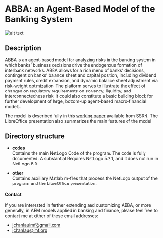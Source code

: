 # ABBA: an Agent-Based Model of the Banking System

![alt text](https://github.com/jchanlauimf/ABBA/blob/master/img/ABBA-wide.JPG)

## Description


ABBA is an agent-based model for analyzing risks in the banking system in which banks’ business decisions drive the endogenous formation of interbank networks. ABBA allows for a rich menu of banks’ decisions, contingent on banks’ balance sheet and capital position, including dividend payment rules, credit expansion, and dynamic balance sheet adjustment via risk-weight optimization. The platform serves to illustrate the effect of changes on regulatory requirements on solvency, liquidity, and interconnectedness risk. It could also constitute a basic building block for further development of large, bottom-up agent-based macro-financial models.

The model is described fully in this [working paper](https://papers.ssrn.com/sol3/papers.cfm?abstract_id=2784228) available from SSRN. The LibreOffice presentation also summarizes the main features of the model

## Directory structure

- **codes**  
  Contains the main NetLogo Code of the program. The code is fully documented. A substantial Requires NetLogo 5.2.1, and it does not run in NetLogo 6.0
  
- **other**  
  Contains auxiliary Matlab m-files that process the NetLogo output of the program and the LibreOffice presentation.

#### Contact

If you are interested in further extending and customizing ABBA, or more generally, in ABM models applied in banking and finance, please feel free to contact me at either of these email addresses:

- jchanlauimf@gmail.com
- jchanlau@imf.org


